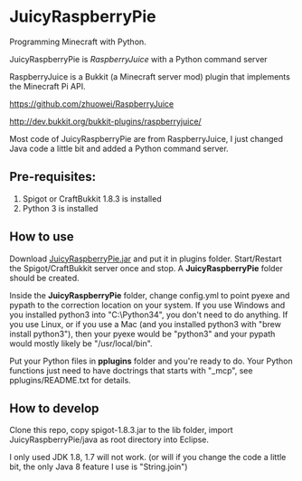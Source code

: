 # JuicyRaspberryPie
Programming Minecraft with Python.

JuicyRaspberryPie is *RaspberryJuice* with a Python command server

RaspberryJuice is a Bukkit (a Minecraft server mod) plugin that implements the Minecraft Pi API.

https://github.com/zhuowei/RaspberryJuice

http://dev.bukkit.org/bukkit-plugins/raspberryjuice/

Most code of JuicyRaspberryPie are from RaspberryJuice, I just changed Java code a little bit and added a Python command server.

## Pre-requisites:

1. Spigot or CraftBukkit 1.8.3 is installed
2. Python 3 is installed

## How to use
Download [JuicyRaspberryPie.jar](https://github.com/wensheng/JuicyRaspberryPie/raw/master/jars/JuicyRaspberryPie.jar) and put it in plugins folder.  Start/Restart the Spigot/CraftBukkit server once and stop. A **JuicyRaspberryPie** folder should be created.

Inside the **JuicyRaspberryPie** folder, change config.yml to point pyexe and pypath to the correction location on your system.  If you use Windows and you installed python3 into "C:\Python34", you don't need to do anything.  If you use Linux, or if you use a Mac (and you installed python3 with "brew install python3"), then your pyexe would be "python3" and your pypath would mostly likely be "/usr/local/bin".

Put your Python files in **pplugins** folder and you're ready to do.  Your Python functions just need to have doctrings that starts with "_mcp", see pplugins/README.txt for details.

## How to develop
Clone this repo, copy spigot-1.8.3.jar to the lib folder, import JuicyRaspberryPie/java as root directory into Eclipse.

I only used JDK 1.8, 1.7 will not work. (or will if you change the code a little bit, the only Java 8 feature I use is "String.join")
